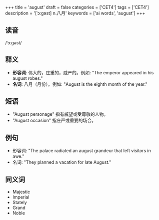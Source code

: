 +++
title = 'august'
draft = false
categories = ['CET4']
tags = ['CET4']
description = '[ˈɔːgəst] n.八月'
keywords = ['ai words', 'august']
+++

## 读音
/ˈɔːɡəst/

## 释义
- **形容词**: 伟大的，庄重的，威严的。例如: "The emperor appeared in his august robes."
- **名词**: 八月（月份）。例如: "August is the eighth month of the year."

## 短语
- "August personage" 指有威望或受尊敬的人物。
- "August occasion" 指庄严或重要的场合。

## 例句
- 形容词: "The palace radiated an august grandeur that left visitors in awe."
- 名词: "They planned a vacation for late August."

## 同义词
- Majestic
- Imperial
- Stately
- Grand
- Noble

